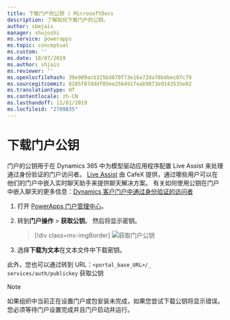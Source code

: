 ```yaml
---
title: 下载门户的公钥 | MicrosoftDocs
description: 了解如何下载门户的公钥。
author: sbmjais
manager: shujoshi
ms.service: powerapps
ms.topic: conceptual
ms.custom: ''
ms.date: 10/07/2019
ms.author: shjais
ms.reviewer: ''
ms.openlocfilehash: 39e909acb325bd870f73e16a72da78b4bec07c79
ms.sourcegitcommit: 8185f87dddf05ee256491feab9873e9143535e02
ms.translationtype: HT
ms.contentlocale: zh-CN
ms.lasthandoff: 11/01/2019
ms.locfileid: "2709835"
---
```

# <a name="download-public-key-of-portal"></a>下载门户公钥

门户的公钥用于在 Dynamics 365 中为模型驱动应用程序配置 Live Assist 来处理通过身份验证的门户访问者。 [Live Assist](https://www.cafex.com/en/products/live-assist-dynamics-365/) 由 CafeX 提供，通过哪些用户可以在他们的门户中嵌入实时聊天助手来提供聊天解决方案。 有关如何使用公钥在门户中嵌入聊天的更多信息：[Dynamics 客户门户中通过身份验证的访问者](https://www.liveassistfor365.com/en/support/authenticated-visitors-in-the-dynamics-customer-portal/)

1. 打开 [PowerApps 门户管理中心](admin-overview.md)。

2.  转到**门户操作** > **获取公钥**。 然后将显示密钥。

    > [!div class=mx-imgBorder]
    > ![获取门户公钥](../media/get-public-key.png "获取门户公钥")

3.  选择**下载为文本**在文本文件中下载密钥。

此外，您也可以通过转到 URL：`<portal_base_URL>/_ services/auth/publickey` 获取公钥 

> [!NOTE]
> 如果组织中当前正在设置门户或包安装未完成，如果您尝试下载公钥将显示错误。 您必须等待门户设置完成并且门户启动并运行。
